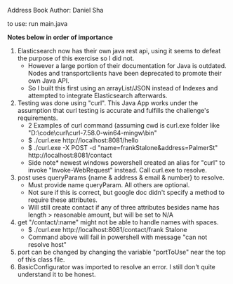 Address Book
Author: Daniel Sha

to use: run main.java

****Notes below in order of importance****

1) Elasticsearch now has their own java rest api, using it seems to defeat the purpose of this exercise so I did not.
	- However a large portion of their documentation for Java is outdated. Nodes and transportclients have been deprecated to promote their own Java API.
	- So I built this first using an arrayList/JSON instead of Indexes and attempted to integrate Elasticsearch afterwards.
2) Testing was done using "curl". This Java App works under the assumption that curl testing is accurate and fulfills the challenge's requirements.
	- 2 Examples of curl command (assuming cwd is curl.exe folder like "D:\code\curl\curl-7.58.0-win64-mingw\bin"
	- $ ./curl.exe http://localhost:8081/hello
	- $ ./curl.exe -X POST -d "name=frankStalone&address=PalmerSt" http://localhost:8081/contact
	- Side note* newest windows powershell created an alias for "curl" to invoke "Invoke-WebRequest" instead. Call curl.exe to resolve.
3) post uses queryParams {name & address & email & number} to resolve.
	- Must provide name queryParam. All others are optional.
	- Not sure if this is correct, but google doc didn't specify a method to require these attributes.
	- Will still create contact if any of three attributes besides name has length > reasonable amount, but will be set to N/A
4) get "/contact/:name" might not be able to handle names with spaces. 
	- $ ./curl.exe http://localhost:8081/contact/frank Stalone
	- Command above will fail in powershell with message "can not resolve host"
5) port can be changed by changing the variable "portToUse" near the top of this class file.
6) BasicConfigurator was imported to resolve an error. I still don't quite understand it to be honest.
